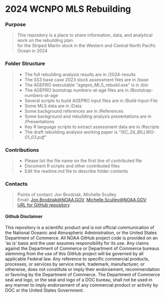 # **2024 WCNPO MLS Rebuilding**

### **Purpose** 
> This repository is a place to share information, data, and analytical work on the rebuilding plan  
for the Striped Marlin stock in the Western and Central North Pacific Ocean in 2024

### **Folder Structure**
> * The full rebuilding analysis results are in /2024-results
> * The SS3 base case 2023 stock assessment files are in /base
> * The AGEPRO executable "agepro_MLS_rebuild.exe" is in /bin
> * The AGEPRO bootstrap numbers-at-age files are in /Bootstrap-numbers-at-age
> * Several scripts to build AGEPRO input files are in /Build-Input-File
> * Some MLS data are in /Data
> * Some background references are in /References
> * Some background and rebuilding analysis presentations are in /Presentations
> * Key R language scripts to extract assessment data are in /Rscripts
> * The draft rebuilding analysis working paper is "*ISC_24_BILLWG-01_03.pdf*"

### **Contributions**
> * Please list the file name on the first line of contributed file
> * Document R scripts and other contributed files
> * Edit the readme.md file to describe folder contents

### **Contacts**
> Points of contact: Jon Brodziak, Michelle Sculley  
Email: Jon.Brodziak@NOAA.GOV, Michelle.Sculley@NOAA.GOV   
[URL for GitHub repository](https://github.com/PIFSCstockassessments/2024-WCNPO-MLS-Rebuilding/)  
  
#### **Github Disclaimer**

This repository is a scientific product and is not official communication of the National Oceanic and Atmospheric Administration, or the United States Department of Commerce. All NOAA GitHub project code is provided on an ‘as is’ basis and the user assumes responsibility for its use. Any claims against the Department of Commerce or Department of Commerce bureaus stemming from the use of this GitHub project will be governed by all applicable Federal law. Any reference to specific commercial products, processes, or services by service mark, trademark, manufacturer, or otherwise, does not constitute or imply their endorsement, recommendation or favoring by the Department of Commerce. The Department of Commerce seal and logo, or the seal and logo of a DOC bureau, shall not be used in any manner to imply endorsement of any commercial product or activity by DOC or the United States Government.
